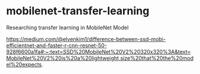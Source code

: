 # mobilenet-transfer-learning
Researching transfer learning in MobileNet Model


https://medium.com/@elvenkim1/difference-between-ssd-mobi-efficientnet-and-faster-r-cnn-resnet-50-928f6600a1fa#:~:text=SSD%20MobileNet%20V2%20320x320%3A&text=MobileNet%20V2%20is%20a%20lightweight,size%20that%20the%20model%20expects.

